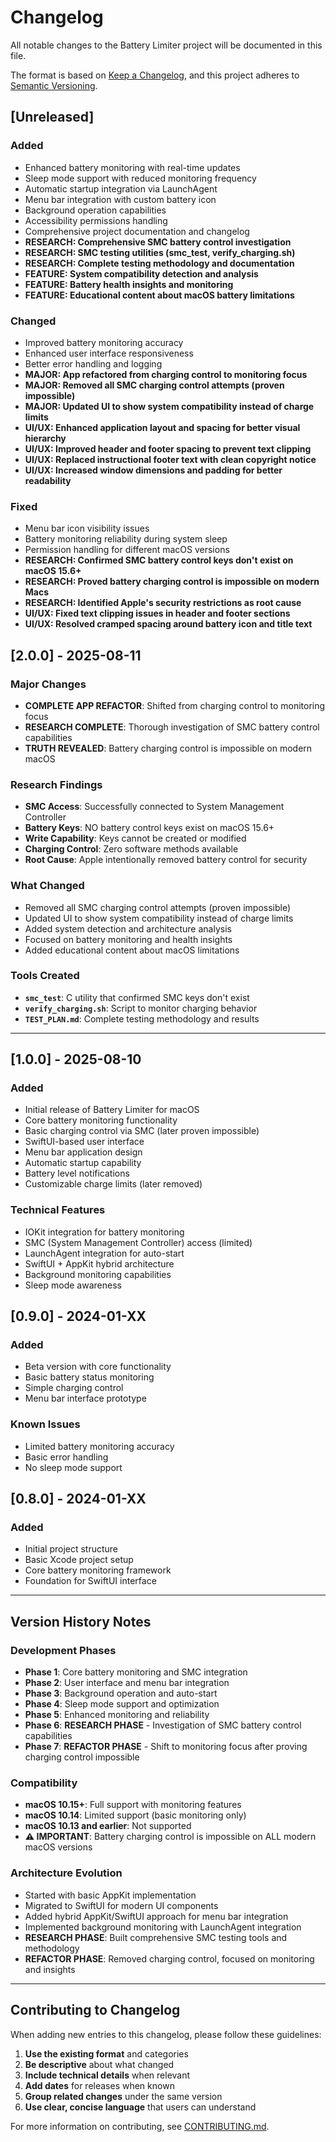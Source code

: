 # Changelog

All notable changes to the Battery Limiter project will be documented in this file.

The format is based on [Keep a Changelog](https://keepachangelog.com/en/1.0.0/),
and this project adheres to [Semantic Versioning](https://semver.org/spec/v2.0.0.html).

## [Unreleased]

### Added
- Enhanced battery monitoring with real-time updates
- Sleep mode support with reduced monitoring frequency
- Automatic startup integration via LaunchAgent
- Menu bar integration with custom battery icon
- Background operation capabilities
- Accessibility permissions handling
- Comprehensive project documentation and changelog
- **RESEARCH: Comprehensive SMC battery control investigation**
- **RESEARCH: SMC testing utilities (smc_test, verify_charging.sh)**
- **RESEARCH: Complete testing methodology and documentation**
- **FEATURE: System compatibility detection and analysis**
- **FEATURE: Battery health insights and monitoring**
- **FEATURE: Educational content about macOS battery limitations**

### Changed
- Improved battery monitoring accuracy
- Enhanced user interface responsiveness
- Better error handling and logging
- **MAJOR: App refactored from charging control to monitoring focus**
- **MAJOR: Removed all SMC charging control attempts (proven impossible)**
- **MAJOR: Updated UI to show system compatibility instead of charge limits**
- **UI/UX: Enhanced application layout and spacing for better visual hierarchy**
- **UI/UX: Improved header and footer spacing to prevent text clipping**
- **UI/UX: Replaced instructional footer text with clean copyright notice**
- **UI/UX: Increased window dimensions and padding for better readability**

### Fixed
- Menu bar icon visibility issues
- Battery monitoring reliability during system sleep
- Permission handling for different macOS versions
- **RESEARCH: Confirmed SMC battery control keys don't exist on macOS 15.6+**
- **RESEARCH: Proved battery charging control is impossible on modern Macs**
- **RESEARCH: Identified Apple's security restrictions as root cause**
- **UI/UX: Fixed text clipping issues in header and footer sections**
- **UI/UX: Resolved cramped spacing around battery icon and title text**

## [2.0.0] - 2025-08-11

### Major Changes
- **COMPLETE APP REFACTOR**: Shifted from charging control to monitoring focus
- **RESEARCH COMPLETE**: Thorough investigation of SMC battery control capabilities
- **TRUTH REVEALED**: Battery charging control is impossible on modern macOS

### Research Findings
- **SMC Access**: Successfully connected to System Management Controller
- **Battery Keys**: NO battery control keys exist on macOS 15.6+
- **Write Capability**: Keys cannot be created or modified
- **Charging Control**: Zero software methods available
- **Root Cause**: Apple intentionally removed battery control for security

### What Changed
- Removed all SMC charging control attempts (proven impossible)
- Updated UI to show system compatibility instead of charge limits
- Added system detection and architecture analysis
- Focused on battery monitoring and health insights
- Added educational content about macOS limitations

### Tools Created
- **`smc_test`**: C utility that confirmed SMC keys don't exist
- **`verify_charging.sh`**: Script to monitor charging behavior
- **`TEST_PLAN.md`**: Complete testing methodology and results

---

## [1.0.0] - 2025-08-10

### Added
- Initial release of Battery Limiter for macOS
- Core battery monitoring functionality
- Basic charging control via SMC (later proven impossible)
- SwiftUI-based user interface
- Menu bar application design
- Automatic startup capability
- Battery level notifications
- Customizable charge limits (later removed)

### Technical Features
- IOKit integration for battery monitoring
- SMC (System Management Controller) access (limited)
- LaunchAgent integration for auto-start
- SwiftUI + AppKit hybrid architecture
- Background monitoring capabilities
- Sleep mode awareness

## [0.9.0] - 2024-01-XX

### Added
- Beta version with core functionality
- Basic battery status monitoring
- Simple charging control
- Menu bar interface prototype

### Known Issues
- Limited battery monitoring accuracy
- Basic error handling
- No sleep mode support

## [0.8.0] - 2024-01-XX

### Added
- Initial project structure
- Basic Xcode project setup
- Core battery monitoring framework
- Foundation for SwiftUI interface

---

## Version History Notes

### Development Phases
- **Phase 1**: Core battery monitoring and SMC integration
- **Phase 2**: User interface and menu bar integration
- **Phase 3**: Background operation and auto-start
- **Phase 4**: Sleep mode support and optimization
- **Phase 5**: Enhanced monitoring and reliability
- **Phase 6**: **RESEARCH PHASE** - Investigation of SMC battery control capabilities
- **Phase 7**: **REFACTOR PHASE** - Shift to monitoring focus after proving charging control impossible

### Compatibility
- **macOS 10.15+**: Full support with monitoring features
- **macOS 10.14**: Limited support (basic monitoring only)
- **macOS 10.13 and earlier**: Not supported
- **⚠️ IMPORTANT**: Battery charging control is impossible on ALL modern macOS versions

### Architecture Evolution
- Started with basic AppKit implementation
- Migrated to SwiftUI for modern UI components
- Added hybrid AppKit/SwiftUI approach for menu bar integration
- Implemented background monitoring with LaunchAgent integration
- **RESEARCH PHASE**: Built comprehensive SMC testing tools and methodology
- **REFACTOR PHASE**: Removed charging control, focused on monitoring and insights

---

## Contributing to Changelog

When adding new entries to this changelog, please follow these guidelines:

1. **Use the existing format** and categories
2. **Be descriptive** about what changed
3. **Include technical details** when relevant
4. **Add dates** for releases when known
5. **Group related changes** under the same version
6. **Use clear, concise language** that users can understand

For more information on contributing, see [CONTRIBUTING.md](CONTRIBUTING.md).
